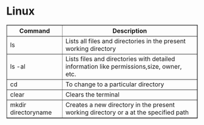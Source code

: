 # Linux

<table border="1">
  <thead>
    <tr>
      <th>Command</th>
      <th>Description</th>
    </tr>
  </thead>
  <tbody>
<tr>
  <td>ls</td>
  <td>Lists all files and directories in the present working directory</td>
</tr>
<tr>
  <td>ls -al</td>
  <td>Lists files and directories with detailed information like permissions,size, owner, etc.</td>
</tr>
<tr>
  <td>cd</td>
  <td>To change to a particular directory</td>
</tr>
    
<tr>
  <td>clear</td>
  <td>Clears the terminal</td>
</tr>
<tr>
  <td>mkdir directoryname</td>
  <td>Creates a new directory in the present working directory or a at the specified path</td>
</tr>    
  </tbody>
</table>
